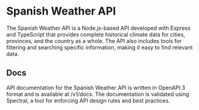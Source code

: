 # Spanish Weather API

The Spanish Weather API is a Node.js-based API developed with Express and TypeScript that provides complete historical climate data for cities, provinces, and the country as a whole. The API also includes tools for filtering and searching specific information, making it easy to find relevant data.

## Docs

API documentation for the Spanish Weather API is written in OpenAPI 3 format and is available at /v1/docs. The documentation is validated using Spectral, a tool for enforcing API design rules and best practices.
